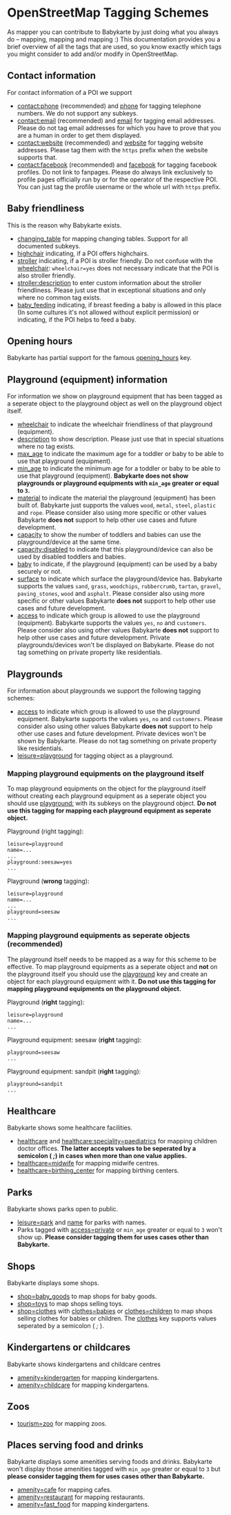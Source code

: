 # OpenStreetMap Tagging Schemes

As mapper you can contribute to Babykarte by just doing what you always do – mapping, mapping and mapping :) This documentation provides you a brief overview of all the tags that are used, so you know exactly which tags you might consider to add and/or modify in OpenStreetMap.

## Contact information
For contact information of a POI we support
- [contact:phone](https://wiki.osm.org/Key:phone) (recommended) and [phone](https://wiki.osm.org/Key:phone) for tagging telephone numbers. We do not support any subkeys.
- [contact:email](https://wiki.osm.org/Key:email) (recommended) and [email](https://wiki.osm.org/Key:email) for tagging email addresses. Please do not tag email addresses for which you have to prove that you are a human in order to get them displayed.
- [contact:website](https://wiki.osm.org/Key:website) (recommended) and [website](https://wiki.osm.org/Key:website) for tagging website addresses. Please tag them with the `https` prefix when the website supports that.
- [contact:facebook](https://wiki.osm.org/Key:facebook) (recommended) and [facebook](https://wiki.osm.org/Key:facebook) for tagging facebook profiles. Do not link to fanpages. Please do always link exclusively to profile pages officially run by or for the operator of the respective POI. You can just tag the profile username or the whole url with `https` prefix.

## Baby friendliness
This is the reason why Babykarte exists.
- [changing_table](https://wiki.osm.org/Key:changing_table) for mapping changing tables. Support for all documented subkeys.
- [highchair](https://wiki.osm.org/Key:highchair) indicating, if a POI offers highchairs.
- [stroller](https://wiki.osm.org/Key:highchair) indicating, if a POI is stroller friendly. Do not confuse with the [wheelchair](https://wiki.osm.org/Key:wheelchair): `wheelchair=yes` does not necessary indicate that the POI is also stroller friendly.
- [stroller:description](https://wiki.osm.org/Key:description) to enter custom information about the stroller friendliness. Please just use that in exceptional situations and only where no common tag exists.
- [baby_feeding](https://wiki.openstreetmap.org/wiki/Proposed_features/babycare#Baby_feeding) indicating, if breast feeding a baby is allowed in this place (In some cultures it's not allowed without explicit permission) or indicating, if the POI helps to feed a baby.

## Opening hours
Babykarte has partial support for the famous [opening_hours](https://wiki.osm.org/Key:opening_hours) key.

## Playground (equipment) information
For information we show on playground equipment that has been tagged as a seperate object to the playground object as well on the playground object itself.
- [wheelchair](https://wiki.osm.org/Key:wheelchair) to indicate the wheelchair friendliness of that playground (equipment).
- [description](https://wiki.osm.org/Key:description) to show description. Please just use that in special situations where no tag exists.
- [max_age](https://wiki.osm.org/Key:max_age) to indicate the maximum age for a toddler or baby to be able to use that playground (equipment).
- [min_age](https://wiki.osm.org/Key:min_age) to indicate the minimum age for a toddler or baby to be able to use that playground (equipment). **Babykarte does not show playgrounds or playground equipments with `min_age` greater or equal to `3`.**
- [material](https://wiki.osm.org/Key:max_age) to indicate the material the playground (equipment) has been built of. Babykarte just supports the values `wood`, `metal`, `steel`, `plastic` and `rope`. Please consider also using more specific or other values Babykarte **does not** support to help other use cases and future development.
- [capacity](https://wiki.osm.org/Key:capacity) to show the number of toddlers and babies can use the playground/device at the same time.
- [capacity:disabled](https://wiki.osm.org/Key:capacity:disabled) to indicate that this playground/device can also be used by disabled toddlers and babies.
- [baby](https://wiki.osm.org/Key:baby) to indicate, if the playground (equipment) can be used by a baby securely or not.
- [surface](https://wiki.osm.org/Key:baby) to indicate which surface the playground/device has. Babykarte supports the values `sand`, `grass`, `woodchips`, `rubbercrumb`, `tartan`, `gravel`, `paving_stones`, `wood` and `asphalt`. Please consider also using more specific or other values Babykarte **does not** support to help other use cases and future development.
- [access](https://wiki.osm.org/Key:access) to indicate which group is allowed to use the playground (equipment). Babykarte supports the values `yes`, `no` and `customers`. Please consider also using other values Babykarte **does not** support to help other use cases and future development. Private playgrounds/devices won't be displayed on Babykarte. Please do not tag something on private property like residentials.

## Playgrounds
For information about playgrounds we support the following tagging schemes:
- [access](https://wiki.osm.org/Key:access) to indicate which group is allowed to use the playground equipment. Babykarte supports the values `yes`, `no` and `customers`. Please consider also using other values Babykarte **does not** support to help other use cases and future development. Private devices won't be shown by Babykarte. Please do not tag something on private property like residentials.
- [leisure=playground](https://wiki.osm.org/Tag:leisure=playground) for tagging object as a playground.

### Mapping playground equipments on the playground itself
To map playground equipments on the object for the playground itself without creating each playground equipment as a seperate object you should use [playground:](https://wiki.osm.org/Key:playground:) with its subkeys on the playground object. **Do not use this tagging for mapping each playground equipment as seperate object.**

Playground (right tagging):
    
    leisure=playground
    name=...
    ...
    playground:seesaw=yes
    ...
    
Playground (**wrong** tagging):
    
    leisure=playground
    name=...
    ...
    playground=seesaw
    ...

### Mapping playground equipments as seperate objects (recommended)
The playground itself needs to be mapped as a way for this scheme to be effective. To map playground equipments as a seperate object and **not** on the playground itself you should use the [playground](https://wiki.osm.org/Key:playground) key and create an object for each playground equipment with it. **Do not use this tagging for mapping playground equipments on the playground object.**

Playground (**right** tagging):
    
    leisure=playground
    name=...
    ...
    
Playground equipment: seesaw (**right** tagging):
    
    playground=seesaw
    ...

Playground equipment: sandpit (**right** tagging):
    
    playground=sandpit
    ...

## Healthcare
Babykarte shows some healthcare facilities.
- [healthcare](https://wiki.osm.org/Key:healthcare) and [healthcare:speciality=paediatrics](https://wiki.osm.org/Tag:healthcare:speciality=paediatrics) for mapping children doctor offices. **The latter accepts values to be seperated by a semicolon ( _;_) in cases when more than one value applies.**
- [healthcare=midwife](https://wiki.osm.org/healthcare=midwife) for mapping midwife centres.
- [healthcare=birthing_center](https://wiki.osm.org/Tag:healthcare:speciality=paediatrics) for mapping birthing centers.

## Parks
Babykarte shows parks open to public.
- [leisure=park](https://wiki.osm.org/Tag:leisure=park) and [name](https://wiki.osm.org/Key:name) for parks with names.
- Parks tagged with [access=private](https://wiki.osm.org/Tag:leisure=park) or `min_age` greater or equal to `3` won't show up. **Please consider tagging them for uses cases other than Babykarte.**

## Shops
Babykarte displays some shops.
- [shop=baby_goods](https://wiki.osm.org/Tag:shop=baby_goods) to map shops for baby goods.
- [shop=toys](https://wiki.osm.org/Tag:shop=toys) to map shops selling toys.
- [shop=clothes](https://wiki.osm.org/Tag:shop=clothes) with [clothes=babies](https://wiki.osm.org/Key:clothes) or [clothes=children](https://wiki.osm.org/Key:clothes) to map shops selling clothes for babies or children. The [clothes](https://wiki.osm.org/Key:clothes) key supports values seperated by a semicolon ( _;_ ).

## Kindergartens or childcares
Babykarte shows kindergartens and childcare centres
- [amenity=kindergarten](https://wiki.osm.org/Tag:amenity=kindergarten) for mapping kindergartens.
- [amenity=childcare](https://wiki.osm.org/Tag:amenity=childcare) for mapping kindergartens.

## Zoos
- [tourism=zoo](https://wiki.osm.org/Tag:tourism=zoo) for mapping zoos.

## Places serving food and drinks
Babykarte displays some amenities serving foods and drinks. Babykarte won't display those amenities tagged with `min_age` greater or equal to `3` but **please consider tagging them for uses cases other than Babykarte.**
- [amenity=cafe](https://wiki.osm.org/Tag:amenity=cafe) for mapping cafes.
- [amenity=restaurant](https://wiki.osm.org/Tag:amenity=restaurant) for mapping restaurants.
- [amenity=fast_food](https://wiki.osm.org/Tag:amenity=fast_food) for mapping kindergartens.
